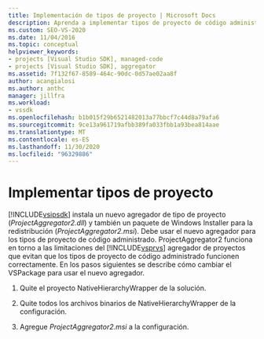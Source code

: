 ```yaml
---
title: Implementación de tipos de proyecto | Microsoft Docs
description: Aprenda a implementar tipos de proyecto de código administrado mediante un nuevo agregador de tipo de proyecto y Windows Installer paquete para la redistribución, en el SDK de Visual Studio.
ms.custom: SEO-VS-2020
ms.date: 11/04/2016
ms.topic: conceptual
helpviewer_keywords:
- projects [Visual Studio SDK], managed-code
- projects [Visual Studio SDK], aggregator
ms.assetid: 7f132f67-8589-464c-90dc-0d57ae02aa8f
author: acangialosi
ms.author: anthc
manager: jillfra
ms.workload:
- vssdk
ms.openlocfilehash: b1b015f29b6521482013a77bbcf7c44d8a79afa6
ms.sourcegitcommit: 9ce13a961719afbb389fa033fbb1a93bea814aae
ms.translationtype: MT
ms.contentlocale: es-ES
ms.lasthandoff: 11/30/2020
ms.locfileid: "96329886"
---
```

# <a name="deploy-project-types"></a>Implementar tipos de proyecto
[!INCLUDE[vsipsdk](../../extensibility/includes/vsipsdk_md.md)] instala un nuevo agregador de tipo de proyecto (*ProjectAggregator2.dll*) y también un paquete de Windows Installer para la redistribución (*ProjectAggregator2.msi*). Debe usar el nuevo agregador para los tipos de proyecto de código administrado. ProjectAggregator2 funciona en torno a las limitaciones del [!INCLUDE[vsprvs](../../code-quality/includes/vsprvs_md.md)] agregador de proyectos que evitan que los tipos de proyecto de código administrado funcionen correctamente. En los pasos siguientes se describe cómo cambiar el VSPackage para usar el nuevo agregador.

1. Quite el proyecto NativeHierarchyWrapper de la solución.

2. Quite todos los archivos binarios de NativeHierarchyWrapper de la configuración.

3. Agregue *ProjectAggregator2.msi* a la configuración.
